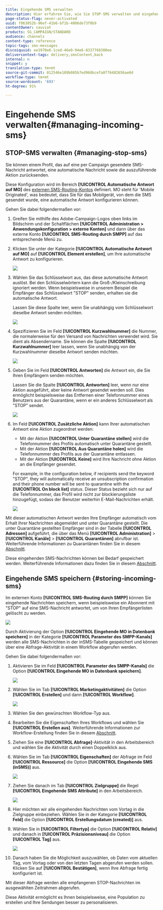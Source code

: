 ```yaml
---
title: Eingehende SMS verwalten
description: Hier erfahren Sie, wie Sie STOP-SMS verwalten und eingehende SMS in Adobe Campaign speichern.
page-status-flag: never-activated
uuid: f063052b-96ef-41b6-bf1b-4006de73f0b9
contentOwner: sauviat
products: SG_CAMPAIGN/STANDARD
audience: channels
content-type: reference
topic-tags: sms-messages
discoiquuid: ee1970e6-1ced-46e0-94e6-8337768300ee
delivercontext-tags: delivery,smsContent,back
internal: n
snippet: y
translation-type: tm+mt
source-git-commit: 012546e109b085b7ed968bcefa8f76482656ae0d
workflow-type: tm+mt
source-wordcount: '693'
ht-degree: 91%

---
```



# Eingehende SMS verwalten{#managing-incoming-sms}

## STOP-SMS verwalten {#managing-stop-sms}

Sie können einem Profil, das auf eine per Campaign gesendete SMS-Nachricht antwortet, eine automatische Nachricht sowie die auszuführende Aktion zurücksenden.

Diese Konfiguration wird im Bereich **[!UICONTROL Automatische Antwort auf MO]** des [externen SMS-Routing-Kontos](../../administration/using/configuring-sms-channel.md#defining-an-sms-routing) definiert. MO steht für &#39;Mobile Originated&#39;, was bedeutet, dass Sie für das Mobilgerät, von dem die SMS gesendet wurde, eine automatische Antwort konfigurieren können.

Gehen Sie dabei folgendermaßen vor:

1. Greifen Sie mithilfe des Adobe-Campaign-Logos oben links im Bildschirm und der Schaltflächen **[!UICONTROL Administration > Anwendungskonfiguration > externe Konten]** und dann über das externe Konto **[!UICONTROL SMS-Routing durch SMPP]** auf das entsprechende Menü zu.
1. Klicken Sie unter der Kategorie **[!UICONTROL Automatische Antwort auf MO]** auf **[!UICONTROL Element erstellen]**, um Ihre automatische Antwort zu konfigurieren.

   ![](assets/sms_mo_1.png)

1. Wählen Sie das Schlüsselwort aus, das diese automatische Antwort auslöst. Bei den Schlüsselwörtern kann die Groß-/Kleinschreibung ignoriert werden. Wenn beispielsweise in unserem Beispiel die Empfänger das Schlüsselwort &quot;STOP&quot; senden, erhalten sie die automatische Antwort.

   Lassen Sie diese Spalte leer, wenn Sie unabhängig vom Schlüsselwort dieselbe Antwort senden möchten.

   ![](assets/sms_mo_2.png)

1. Spezifizieren Sie im Feld **[!UICONTROL Kurzwahlnummer]** die Nummer, die normalerweise für den Versand von Nachrichten verwendet wird. Sie dient als Absendername. Sie können die Spalte **[!UICONTROL Kurzwahlnummer]** leer lassen, wenn Sie unabhängig von der Kurzwahlnummer dieselbe Antwort senden möchten.

   ![](assets/sms_mo_4.png)

1. Geben Sie im Feld **[!UICONTROL Antworten]** die Antwort ein, die Sie Ihren Empfängern senden möchten.

   Lassen Sie die Spalte **[!UICONTROL Antworten]** leer, wenn nur eine Aktion ausgeführt, aber keine Antwort gesendet werden soll. Dies ermöglicht beispielsweise das Entfernen einer Telefonnummer eines Benutzers aus der Quarantäne, wenn er ein anderes Schlüsselwort als &quot;STOP&quot; sendet.

   ![](assets/sms_mo_3.png)

1. Im Feld **[!UICONTROL Zusätzliche Aktion]** kann Ihrer automatischen Antwort eine Aktion zugeordnet werden:

   * Mit der Aktion **[!UICONTROL Unter Quarantäne stellen]** wird die Telefonnummer des Profils automatisch unter Quarantäne gestellt.
   * Mit der Aktion **[!UICONTROL Aus Quarantäne holen]** wird die Telefonnummer des Profils aus der Quarantäne entlassen.
   * Mit der Aktion **[!UICONTROL Keine]** wird Ihre Nachricht ohne Aktion an die Empfänger gesendet.

   For example, in the configuration below, if recipients send the keyword &quot;STOP&quot;, they will automatically receive an unsubscription confirmation and their phone number will be sent to quarantine with the **[!UICONTROL On block list]** status. Dieser Status bezieht sich nur auf die Telefonnummer, das Profil wird nicht zur blockierungsliste hinzugefügt, sodass der Benutzer weiterhin E-Mail-Nachrichten erhält.

   ![](assets/sms_mo.png)

Mit dieser automatischen Antwort werden Ihre Empfänger automatisch vom Erhalt Ihrer Nachrichten abgemeldet und unter Quarantäne gestellt. Die unter Quarantäne gestellten Empfänger sind in der Tabelle **[!UICONTROL Adressen]** aufgeführt, die über das Menü **[!UICONTROL Administration]** > **[!UICONTROL Kanäle]** > **[!UICONTROL Quarantänen]** abrufbar ist. Weiterführende Informationen zu Quarantänen finden Sie in diesem [Abschnitt](../../sending/using/understanding-quarantine-management.md).

Diese eingehenden SMS-Nachrichten können bei Bedarf gespeichert werden. Weiterführende Informationen dazu finden Sie in diesem [Abschnitt](#storing-incoming-sms).

## Eingehende SMS speichern  {#storing-incoming-sms}

Im externen Konto **[!UICONTROL SMS-Routing durch SMPP]** können Sie eingehende Nachrichten speichern, wenn beispielsweise ein Abonnent mit &quot;STOP&quot; auf eine SMS-Nachricht antwortet, um von Ihren Empfängerlisten gelöscht zu werden.

![](assets/sms_config_mo_1.png)

Durch Aktivierung der Option **[!UICONTROL Eingehende MO in Datenbank speichern]** in der Kategorie **[!UICONTROL Parameter des SMPP-Kanals]** werden alle SMS-Nachrichten in der inSMS-Tabelle gespeichert und können über eine Abfrage-Aktivität in einem Workflow abgerufen werden.

Gehen Sie dabei folgendermaßen vor:

1. Aktivieren Sie im Feld **[!UICONTROL Parameter des SMPP-Kanals]** die Option **[!UICONTROL Eingehende MO in Datenbank speichern]**.

   ![](assets/sms_config_mo_2.png)

1. Wählen Sie im Tab **[!UICONTROL Marketingaktivitäten]** die Option **[!UICONTROL Erstellen]** und dann **[!UICONTROL Workflow]**.

   ![](assets/sms_config_mo_3.png)

1. Wählen Sie den gewünschten Workflow-Typ aus.
1. Bearbeiten Sie die Eigenschaften Ihres Workflows und wählen Sie **[!UICONTROL Erstellen aus]**. Weiterführende Informationen zur Workflow-Erstellung finden Sie in diesem [Abschnitt](../../automating/using/building-a-workflow.md).
1. Ziehen Sie eine **[!UICONTROL Abfrage]**-Aktivität in den Arbeitsbereich und wählen Sie die Aktivität durch einen Doppelklick aus.
1. Wählen Sie im Tab **[!UICONTROL Eigenschaften]** der Abfrage im Feld **[!UICONTROL Ressource]** die Option **[!UICONTROL Eingehende SMS (inSMS)]** aus.

   ![](assets/sms_config_mo_4.png)

1. Ziehen Sie danach im Tab **[!UICONTROL Zielgruppe]** die Regel **[!UICONTROL Eingehende SMS Attribute]** in den Arbeitsbereich.

   ![](assets/sms_config_mo_5.png)

1. Hier möchten wir alle eingehenden Nachrichten vom Vortag in die Zielgruppe einbeziehen. Wählen Sie in der Kategorie **[!UICONTROL Feld]** die Option **[!UICONTROL Erstellungsdatum (created)]** aus.
1. Wählen Sie in **[!UICONTROL Filtertyp]** die Option **[!UICONTROL Relativ]** und danach in **[!UICONTROL Präzisionsniveau]** die Option **[!UICONTROL Tag]** aus.

   ![](assets/sms_config_mo_6.png)

1. Danach haben Sie die Möglichkeit auszuwählen, ob Daten vom aktuellen Tag, vom Vortag oder von den letzten Tagen abgerufen werden sollen. Klicken Sie auf **[!UICONTROL Bestätigen]**, wenn Ihre Abfrage fertig konfiguriert ist.

Mit dieser Abfrage werden alle empfangenen STOP-Nachrichten im ausgewählten Zeitrahmen abgerufen.

Diese Aktivität ermöglicht es Ihnen beispielsweise, eine Population zu erstellen und Ihre Sendungen besser zu personalisieren.
